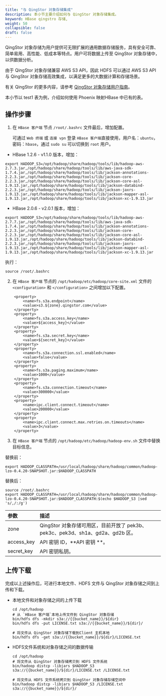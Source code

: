 ```yaml
---
title: "与 QingStor 对象存储集成"
description: 本小节主要介绍如何与 QingStor 对象存储集成。 
keyword: HBase qingstro 存储,
weight: 50
collapsible: false
draft: false
---
```



QingStor 对象存储为用户提供可无限扩展的通用数据存储服务，具有安全可靠、简单易用、高性能、低成本等特点。用户可将数据上传至 QingStor 对象存储中，以供数据分析。

由于 QingStor 对象存储兼容 AWS S3 API，因此 HDFS 可以通过 AWS S3 API 与 QingStor 对象存储高效集成，以满足更多的大数据计算和存储场景。

有关 QingStor 的更多内容，请参考 [QingStor 对象存储用户指南](../../../../../storage/object-storage/)。

本小节以 test1 表为例，介绍如何使用 Phoenix 映射HBase 中已有的表。


## 操作步骤

1. 在 `HBase 客户端` 节点 `/root/.bashrc` 文件最后，增加配置。

   可通过 `Web 终端` 或 `连接 vpn` 登录 `HBase 客户端`直接使用，用户名：`ubuntu`，密码：`hbase`，通过 `sudo su` 可以切换到 `root` 用户。
  
  - HBase 1.2.6 - v1.1.0 版本，增加：

  ```
  export HADOOP_S3=/opt/hadoop/share/hadoop/tools/lib/hadoop-aws-2.7.3.jar,/opt/hadoop/share/hadoop/tools/lib/aws-java-sdk-1.7.4.jar,/opt/hadoop/share/hadoop/tools/lib/jackson-annotations-2.2.3.jar,/opt/hadoop/share/hadoop/tools/lib/jackson-core-2.2.3.jar,/opt/hadoop/share/hadoop/tools/lib/jackson-core-asl-1.9.13.jar,/opt/hadoop/share/hadoop/tools/lib/jackson-databind-2.2.3.jar,/opt/hadoop/share/hadoop/tools/lib/jackson-jaxrs-1.9.13.jar,/opt/hadoop/share/hadoop/tools/lib/jackson-mapper-asl-1.9.13.jar,/opt/hadoop/share/hadoop/tools/lib/jackson-xc-1.9.13.jar
  ```
  
  - HBase 2.0.6 - v2.0.1 版本，增加：

  ```
  export HADOOP_S3=/opt/hadoop/share/hadoop/tools/lib/hadoop-aws-2.7.7.jar,/opt/hadoop/share/hadoop/tools/lib/aws-java-sdk-1.7.4.jar,/opt/hadoop/share/hadoop/tools/lib/jackson-annotations-2.2.3.jar,/opt/hadoop/share/hadoop/tools/lib/jackson-core-2.2.3.jar,/opt/hadoop/share/hadoop/tools/lib/jackson-core-asl-1.9.13.jar,/opt/hadoop/share/hadoop/tools/lib/jackson-databind-2.2.3.jar,/opt/hadoop/share/hadoop/tools/lib/jackson-jaxrs-1.9.13.jar,/opt/hadoop/share/hadoop/tools/lib/jackson-mapper-asl-1.9.13.jar,/opt/hadoop/share/hadoop/tools/lib/jackson-xc-1.9.13.jar
  ```
  
  执行：
  
  ```
  source /root/.bashrc
  ```

2. 在 `HBase 客户端` 节点的 `/opt/hadoop/etc/hadoop/core-site.xml` 文件的 `<configuration>` 和 `</configuration>` 之间增加以下配置。
  
  ```
      <property>
          <name>fs.s3a.endpoint</name>
          <value>s3.${zone}.qingstor.com</value>
      </property>
      <property>
          <name>fs.s3a.access.key</name>
          <value>${access_key}</value>
      </property>
      <property>
          <name>fs.s3a.secret.key</name>
          <value>${secret_key}</value>
      </property>
      <property>
          <name>fs.s3a.connection.ssl.enabled</name>
          <value>false</value>
      </property>
      <property>
          <name>fs.s3a.paging.maximum</name>
          <value>1000</value>
      </property>
      <property>
          <name>fs.s3a.connection.timeout</name>
          <value>300000</value>
      </property>
      <property>
          <name>ipc.client.connect.timeout</name>
          <value>200000</value>
      </property>
      <property>
          <name>ipc.client.connect.max.retries.on.timeouts</name>
          <value>3</value>
      </property>
  ```
  
3. 在 `HBase 客户端` 节点的 `/opt/hadoop/etc/hadoop/hadoop-env.sh` 文件中替换目标信息。

  替换前：

  ```
  export HADOOP_CLASSPATH=/usr/local/hadoop/share/hadoop/common/hadoop-lzo-0.4.20-SNAPSHOT.jar:$HADOOP_CLASSPATH
  ```
  
  替换后：
  ```
  source /root/.bashrc
  export HADOOP_CLASSPATH=/usr/local/hadoop/share/hadoop/common/hadoop-lzo-0.4.20-SNAPSHOT.jar:$HADOOP_CLASSPATH:$(echo $HADOOP_S3 |sed 's/,/:/g')
  ```

| 参数 | 描述 |
| :--- | :--- |
| zone | QingStor 对象存储可用区，目前开放了 pek3b、pek3c、pek3d、sh1a、gd2a、gd2b 区。 |
| access_key | API 密钥 ID，**API 密钥 **。|
| secret_key | API 密钥私钥。|

## 上传下载

完成以上述操作后，可进行本地文件、HDFS 文件与 QingStor 对象存储之间到上传和下载。

- 本地文件和对象存储之间的上传下载

  ```shell
  cd /opt/hadoop
  # 从 `HBase 客户端`本地上传文件到 QingStor 对象存储
  bin/hdfs dfs -mkdir s3a://{{bucket_name}}/${dir}
  bin/hdfs dfs -put LICENSE.txt s3a://{{bucket_name}}/${dir}/
  
  # 将文件从 QingStor 对象存储下载到Client 主机本地
  bin/hdfs dfs -get s3a://{{bucket_name}}/${dir}/LICENSE.txt
  ```

- HDFS文件系统和对象存储之间的数据传输

  ```shell
  cd /opt/hadoop
  # 将文件从 QingStor 对象存储拷贝到 HDFS 文件系统
  bin/hadoop distcp -libjars $HADOOP_S3 s3a://{{bucket_name}}/${dir}/LICENSE.txt /LICENSE.txt
  
  # 将文件从 HDFS 文件系统拷贝到 QingStor 对象存储存储空间中
  bin/hadoop distcp -libjars $HADOOP_S3 /LICENSE.txt s3a://{{bucket_name}}/${dir}/
  ```
